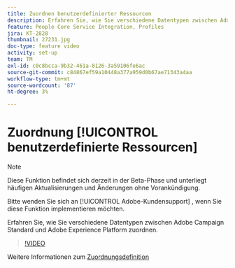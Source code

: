 ```yaml
---
title: Zuordnen benutzerdefinierter Ressourcen
description: Erfahren Sie, wie Sie verschiedene Datentypen zwischen Adobe Campaign Standard (ACS) und Adobe Experience Platform (AEP) zuordnen.
feature: People Core Service Integration, Profiles
jira: KT-2828
thumbnail: 27231.jpg
doc-type: feature video
activity: set-up
team: TM
exl-id: c0c8bcca-9b32-461a-8126-3a59106fe6ac
source-git-commit: c84867ef59a10448a377a959d0b67ae71343a4aa
workflow-type: tm+mt
source-wordcount: '87'
ht-degree: 3%

---
```


# Zuordnung [!UICONTROL benutzerdefinierte Ressourcen]

>[!NOTE]
>
>Diese Funktion befindet sich derzeit in der Beta-Phase und unterliegt häufigen Aktualisierungen und Änderungen ohne Vorankündigung.
>
>Bitte wenden Sie sich an [!UICONTROL Adobe-Kundensupport] , wenn Sie diese Funktion implementieren möchten.

Erfahren Sie, wie Sie verschiedene Datentypen zwischen Adobe Campaign Standard und Adobe Experience Platform zuordnen.

>[!VIDEO](https://video.tv.adobe.com/v/27231?quality=12&learn=on)

Weitere Informationen zum [Zuordnungsdefinition](https://experienceleague.adobe.com/docs/campaign-standard/using/integrating-with-adobe-cloud/adobe-experience-platform/data-connector/aep-mapping-definition.html)
